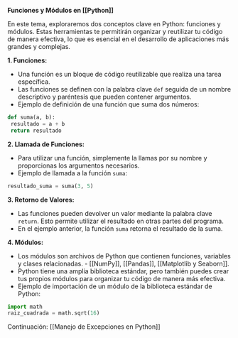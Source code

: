 **Funciones y Módulos en [[Python]]**

En este tema, exploraremos dos conceptos clave en Python: funciones y módulos. Estas herramientas te permitirán organizar y reutilizar tu código de manera efectiva, lo que es esencial en el desarrollo de aplicaciones más grandes y complejas.

**1. Funciones:**
   - Una función es un bloque de código reutilizable que realiza una tarea específica.
   - Las funciones se definen con la palabra clave `def` seguida de un nombre descriptivo y paréntesis que pueden contener argumentos.
   - Ejemplo de definición de una función que suma dos números:

```python
def suma(a, b):
 resultado = a + b
 return resultado
```

**2. Llamada de Funciones:**
   - Para utilizar una función, simplemente la llamas por su nombre y proporcionas los argumentos necesarios.
   - Ejemplo de llamada a la función `suma`:

```python
resultado_suma = suma(3, 5)
```

**3. Retorno de Valores:**
   - Las funciones pueden devolver un valor mediante la palabra clave `return`. Esto permite utilizar el resultado en otras partes del programa.
   - En el ejemplo anterior, la función `suma` retorna el resultado de la suma.

**4. Módulos:**
   - Los módulos son archivos de Python que contienen funciones, variables y clases relacionadas.
	- [[NumPy]], [[Pandas]], [[Matplotlib y Seaborn]].
   - Python tiene una amplia biblioteca estándar, pero también puedes crear tus propios módulos para organizar tu código de manera más efectiva.
   - Ejemplo de importación de un módulo de la biblioteca estándar de Python:

```python
import math
raiz_cuadrada = math.sqrt(16)
```


Continuación:
[[Manejo de Excepciones en Python]]